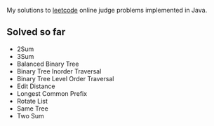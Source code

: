My solutions to [leetcode](http://www.leetcode.com/onlinejudge) online judge problems implemented in Java.

Solved so far
-------------

* 2Sum
* 3Sum
* Balanced Binary Tree
* Binary Tree Inorder Traversal
* Binary Tree Level Order Traversal
* Edit Distance
* Longest Common Prefix
* Rotate List
* Same Tree
* Two Sum

